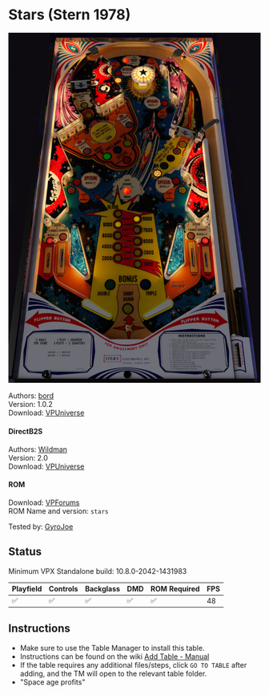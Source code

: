 # Stars (Stern 1978)

![Table Preview](../../images/vpx-stars.jpg)

Authors: [bord](https://vpuniverse.com/profile/9265-bord/)\
Version: 1.0.2\
Download: [VPUniverse](https://vpuniverse.com/files/file/8518-stars-stern-1978-sk-1/)

#### DirectB2S

Authors: [Wildman](https://vpuniverse.com/profile/5-wildman/)\
Version: 2.0\
Download: [VPUniverse](https://vpuniverse.com/files/file/2201-starsstern1978/)

#### ROM

Download: [VPForums](https://www.vpforums.org/index.php?app=downloads&showfile=729)\
ROM Name and version: `stars`

Tested by: [GyroJoe](https://github.com/GyroJoe)

## Status 

Minimum VPX Standalone build: 10.8.0-2042-1431983

| Playfield | Controls | Backglass | DMD | ROM Required | FPS | 
|-----------|----------|-----------|-----|--------------|-----|
| :white_check_mark: | :white_check_mark: | :white_check_mark: | :white_check_mark: | :white_check_mark: | 48 |

## Instructions

- Make sure to use the Table Manager to install this table.
- Instructions can be found on the wiki [Add Table - Manual](https://github.com/LegendsUnchained/vpx-standalone-alp4k/wiki/%5B04%5D-%F0%9F%A7%A1-TM-%E2%80%90-Other-Features#add-table---manual)
- If the table requires any additional files/steps, click `GO TO TABLE` after adding, and the TM will open to the relevant table folder.
- "Space age profits"

